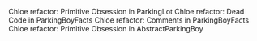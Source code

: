 Chloe refactor: Primitive Obsession in ParkingLot
Chloe refactor: Dead Code in ParkingBoyFacts
Chloe refactor: Comments in ParkingBoyFacts
Chloe refactor: Primitive Obsession in AbstractParkingBoy